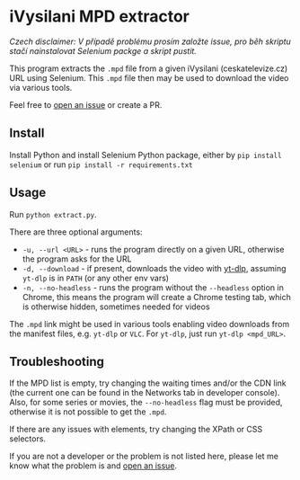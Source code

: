 # iVysilani MPD extractor

*Czech disclaimer: V případě problému prosím založte issue, pro běh skriptu stačí nainstalovat Selenium packge a skript pustit.*

This program extracts the `.mpd` file from a given iVysilani (ceskatelevize.cz) URL using Selenium. This `.mpd` file then may be used to download the video via various tools.

Feel free to [open an issue](https://github.com/luk27official/ivysilani-mpd-extractor/issues/new/choose) or create a PR.

## Install

Install Python and install Selenium Python package, either by `pip install selenium` or run `pip install -r requirements.txt`

## Usage

Run `python extract.py`.

There are three optional arguments:
- `-u, --url <URL>` - runs the program directly on a given URL, otherwise the program asks for the URL
- `-d, --download` - if present, downloads the video with [yt-dlp](https://github.com/yt-dlp/yt-dlp), assuming `yt-dlp` is in `PATH` (or any other env vars)
- `-n, --no-headless` - runs the program without the `--headless` option in Chrome, this means the program will create a Chrome testing tab, which is otherwise hidden, sometimes needed for videos

The `.mpd` link might be used in various tools enabling video downloads from the manifest files, e.g. `yt-dlp` or `VLC`. For `yt-dlp`, just run `yt-dlp <mpd_URL>`.

## Troubleshooting

If the MPD list is empty, try changing the waiting times and/or the CDN link (the current one can be found in the Networks tab in developer console). Also, for some series or movies, the `--no-headless` flag must be provided, otherwise it is not possible to get the `.mpd`.

If there are any issues with elements, try changing the XPath or CSS selectors.

If you are not a developer or the problem is not listed here, please let me know what the problem is and [open an issue](https://github.com/luk27official/ivysilani-mpd-extractor/issues/new/choose).

